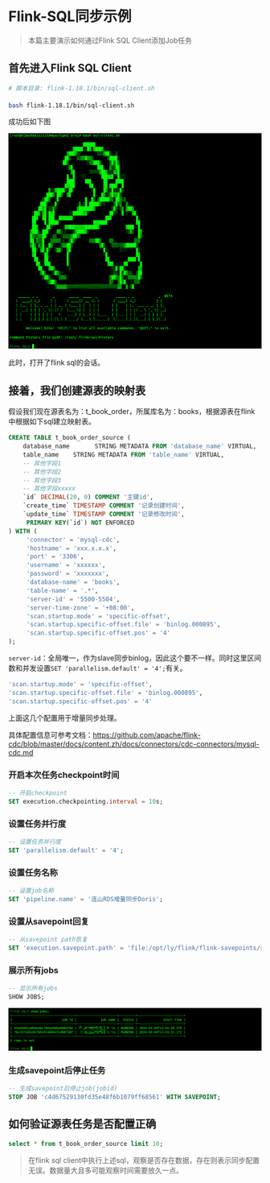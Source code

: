 # Flink-SQL同步示例

> 本篇主要演示如何通过Flink SQL Client添加Job任务



## 首先进入Flink SQL Client

```bash
# 脚本目录: flink-1.18.1/bin/sql-client.sh

bash flink-1.18.1/bin/sql-client.sh
```

成功后如下图

![image-20240309174916779](./assets/image-20240309174916779.png)

此时，打开了flink sql的会话。

## 接着，我们创建源表的映射表

假设我们现在源表名为：t_book_order，所属库名为：books，根据源表在flink中根据如下sql建立映射表。

```sql
CREATE TABLE t_book_order_source (
    database_name       STRING METADATA FROM 'database_name' VIRTUAL,
    table_name    STRING METADATA FROM 'table_name' VIRTUAL,
    -- 其他字段1
  	-- 其他字段2
  	-- 其他字段3
  	-- 其他字段xxxxx
    `id` DECIMAL(20, 0) COMMENT '主键id',
    `create_time` TIMESTAMP COMMENT '记录创建时间',
    `update_time` TIMESTAMP COMMENT '记录修改时间',
     PRIMARY KEY(`id`) NOT ENFORCED
) WITH (
     'connector' = 'mysql-cdc',
     'hostname' = 'xxx.x.x.x',
     'port' = '3306',
     'username' = 'xxxxxx',
     'password' = 'xxxxxxx',
     'database-name' = 'books',
     'table-name' = '.*',
  	 'server-id' = '5500-5504',
  	 'server-time-zone' = '+08:00',
  	 'scan.startup.mode' = 'specific-offset',
  	 'scan.startup.specific-offset.file' = 'binlog.000895',
  	 'scan.startup.specific-offset.pos' = '4'
);
```

`server-id`：全局唯一，作为slave同步binlog，因此这个要不一样。同时这里区间数和并发设置`SET 'parallelism.default' = '4';`有关。

```sql
'scan.startup.mode' = 'specific-offset',
'scan.startup.specific-offset.file' = 'binlog.000895',
'scan.startup.specific-offset.pos' = '4'
```

上面这几个配置用于增量同步处理。

具体配置信息可参考文档：https://github.com/apache/flink-cdc/blob/master/docs/content.zh/docs/connectors/cdc-connectors/mysql-cdc.md

### 开启本次任务checkpoint时间

```sql
-- 开启checkpoint
SET execution.checkpointing.interval = 10s;
```

### 设置任务并行度

```sql
-- 设置任务并行度
SET 'parallelism.default' = '4';
```

### 设置任务名称

```sql
-- 设置job名称
SET 'pipeline.name' = '连山RDS增量同步Doris';
```

### 设置从savepoint回复

```sql
-- 从savepoint path恢复
SET 'execution.savepoint.path' = 'file:/opt/ly/flink/flink-savepoints/savepoint-c4d675-ef61ee37790e';
```

### 展示所有jobs

```sql
-- 显示所有jobs
SHOW JOBS;
```

![image-20240309180227191](./assets/image-20240309180227191.png)

### 生成savepoint后停止任务

```sql
-- 生成savepoint后停止job(jobid)
STOP JOB 'c4d67529130fd35e48f6b1079ff68561' WITH SAVEPOINT;
```

## 如何验证源表任务是否配置正确

```sql
select * from t_book_order_source limit 10;
```

> 在flink sql client中执行上述sql，观察是否存在数据，存在则表示同步配置无误。数据量大且多可能观察时间需要放久一点。
